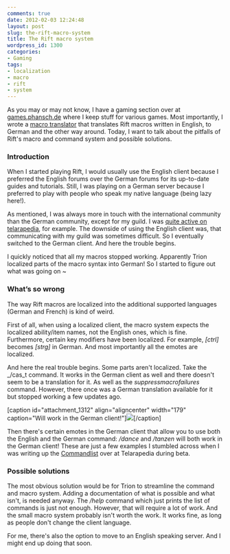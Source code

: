 ```yaml
---
comments: true
date: 2012-02-03 12:24:48
layout: post
slug: the-rift-macro-system
title: The Rift macro system
wordpress_id: 1300
categories:
- Gaming
tags:
- localization
- macro
- rift
- system
---
```


As you may or may not know, I have a gaming section over at [games.phansch.de](http://games.phansch.de) where I keep stuff for various games.
Most importantly, I wrote a [macro translator](http://games.phansch.de/rift/macro/index.html) that translates Rift macros written in English, to German and the other way around. Today, I want to talk about the pitfalls of Rift's macro and command system and possible solutions. 



### Introduction



When I started playing Rift, I would usually use the English client because I preferred the English forums over the German forums for its up-to-date guides and tutorials. Still, I was playing on a German server because I preferred to play with people who speak my native language (being lazy here!).

As mentioned, I was always more in touch with the international community than the German community, except for my guild. I was [quite active on telarapedia](http://telarapedia.com/wiki/Special:Contributions/Plyturon), for example. The downside of using the English client was, that communicating with my guild was sometimes difficult. So I eventually switched to the German client. And here the trouble begins.

I quickly noticed that all my macros stopped working. Apparently Trion localized parts of the macro syntax into German! So I started to figure out what was going on ~



### What’s so wrong



The way Rift macros are localized into the additional supported languages (German and French) is kind of weird.

First of all, when using a localized client, the macro system expects the localized ability/item names, not the English ones, which is fine. Furthermore, certain key modifiers have been localized. For example, _[ctrl]_ becomes _[strg]_ in German. And most importantly all the emotes are localized.

And here the real trouble begins. Some parts aren't localized. Take the _/cas_t command. It works in the German client as well and there doesn't seem to be a translation for it. As well as the _suppressmacrofailures_ command. However, there once was a German translation available for it but stopped working a few updates ago.

[caption id="attachment_1312" align="aligncenter" width="179" caption="Will work in the German client!"][![](http://wpimages.phansch.de/2012/02/macro.jpg)](http://wpimages.phansch.de/2012/02/macro.jpg)[/caption]

Then there's certain emotes in the German client that allow you to use both the English and the German command: _/dance_ and _/tanzen_ will both work in the German client! These are just a few examples I stumbled across when I was writing up the [Commandlist](http://telarapedia.com/wiki/Commands) over at Telarapedia during beta. 



### Possible solutions


The most obvious solution would be for Trion to streamline the command and macro system. Adding a documentation of what is possible and what isn't, is needed anyway. The _/help_ command which just prints the list of commands is just not enough. However, that will require a lot of work. And the small macro system probably isn't worth the work. It works fine, as long as people don't change the client language.

For me, there's also the option to move to an English speaking server. And I might end up doing that soon.
